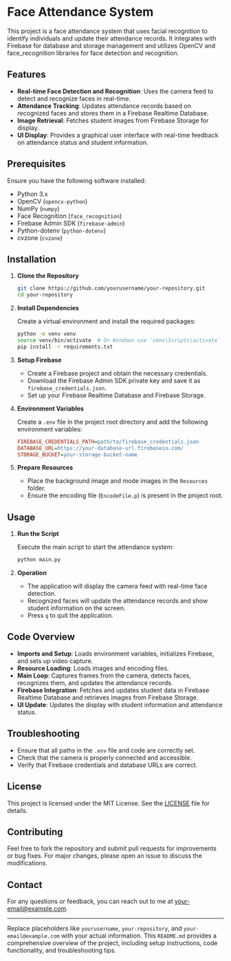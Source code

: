 # Face Attendance System

This project is a face attendance system that uses facial recognition to identify individuals and update their attendance records. It integrates with Firebase for database and storage management and utilizes OpenCV and face_recognition libraries for face detection and recognition.

## Features

- **Real-time Face Detection and Recognition**: Uses the camera feed to detect and recognize faces in real-time.
- **Attendance Tracking**: Updates attendance records based on recognized faces and stores them in a Firebase Realtime Database.
- **Image Retrieval**: Fetches student images from Firebase Storage for display.
- **UI Display**: Provides a graphical user interface with real-time feedback on attendance status and student information.

## Prerequisites

Ensure you have the following software installed:

- Python 3.x
- OpenCV (`opencv-python`)
- NumPy (`numpy`)
- Face Recognition (`face_recognition`)
- Firebase Admin SDK (`firebase-admin`)
- Python-dotenv (`python-dotenv`)
- cvzone (`cvzone`)

## Installation

1. **Clone the Repository**

   ```bash
   git clone https://github.com/yourusername/your-repository.git
   cd your-repository
   ```

2. **Install Dependencies**

   Create a virtual environment and install the required packages:

   ```bash
   python -m venv venv
   source venv/bin/activate  # On Windows use `venv\Scripts\activate`
   pip install -r requirements.txt
   ```

3. **Setup Firebase**

   - Create a Firebase project and obtain the necessary credentials.
   - Download the Firebase Admin SDK private key and save it as `firebase_credentials.json`.
   - Set up your Firebase Realtime Database and Firebase Storage.

4. **Environment Variables**

   Create a `.env` file in the project root directory and add the following environment variables:

   ```ini
   FIREBASE_CREDENTIALS_PATH=path/to/firebase_credentials.json
   DATABASE_URL=https://your-database-url.firebaseio.com/
   STORAGE_BUCKET=your-storage-bucket-name
   ```

5. **Prepare Resources**

   - Place the background image and mode images in the `Resources` folder.
   - Ensure the encoding file (`EncodeFile.p`) is present in the project root.

## Usage

1. **Run the Script**

   Execute the main script to start the attendance system:

   ```bash
   python main.py
   ```

2. **Operation**

   - The application will display the camera feed with real-time face detection.
   - Recognized faces will update the attendance records and show student information on the screen.
   - Press `q` to quit the application.

## Code Overview

- **Imports and Setup**: Loads environment variables, initializes Firebase, and sets up video capture.
- **Resource Loading**: Loads images and encoding files.
- **Main Loop**: Captures frames from the camera, detects faces, recognizes them, and updates the attendance records.
- **Firebase Integration**: Fetches and updates student data in Firebase Realtime Database and retrieves images from Firebase Storage.
- **UI Update**: Updates the display with student information and attendance status.

## Troubleshooting

- Ensure that all paths in the `.env` file and code are correctly set.
- Check that the camera is properly connected and accessible.
- Verify that Firebase credentials and database URLs are correct.

## License

This project is licensed under the MIT License. See the [LICENSE](LICENSE) file for details.

## Contributing

Feel free to fork the repository and submit pull requests for improvements or bug fixes. For major changes, please open an issue to discuss the modifications.

## Contact

For any questions or feedback, you can reach out to me at [your-email@example.com](mailto:your-email@example.com).

---

Replace placeholders like `yourusername`, `your-repository`, and `your-email@example.com` with your actual information. This `README.md` provides a comprehensive overview of the project, including setup instructions, code functionality, and troubleshooting tips.
